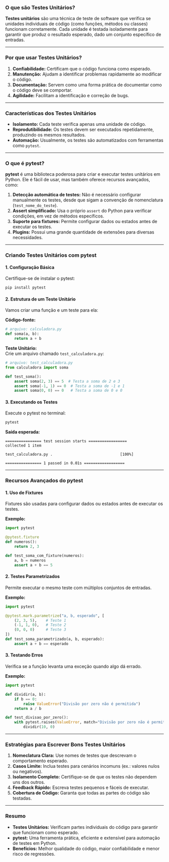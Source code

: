 ### **O que são Testes Unitários?**

**Testes unitários** são uma técnica de teste de software que verifica se unidades individuais de código (como funções, métodos ou classes) funcionam corretamente. Cada unidade é testada isoladamente para garantir que produz o resultado esperado, dado um conjunto específico de entradas.

---

### **Por que usar Testes Unitários?**

1. **Confiabilidade:** Certificam que o código funciona como esperado.
2. **Manutenção:** Ajudam a identificar problemas rapidamente ao modificar o código.
3. **Documentação:** Servem como uma forma prática de documentar como o código deve se comportar.
4. **Agilidade:** Facilitam a identificação e correção de bugs.

---

### **Características dos Testes Unitários**

- **Isolamento:** Cada teste verifica apenas uma unidade de código.
- **Reprodutibilidade:** Os testes devem ser executados repetidamente, produzindo os mesmos resultados.
- **Automação:** Usualmente, os testes são automatizados com ferramentas como `pytest`.

---

### **O que é pytest?**

**pytest** é uma biblioteca poderosa para criar e executar testes unitários em Python. Ele é fácil de usar, mas também oferece recursos avançados, como:

1. **Detecção automática de testes:** Não é necessário configurar manualmente os testes, desde que sigam a convenção de nomenclatura (`test_nome_do_teste`).
2. **Assert simplificado:** Usa o próprio `assert` do Python para verificar condições, em vez de métodos específicos.
3. **Suporte para fixtures:** Permite configurar dados ou estados antes de executar os testes.
4. **Plugins:** Possui uma grande quantidade de extensões para diversas necessidades.

---

### **Criando Testes Unitários com pytest**

#### **1. Configuração Básica**

Certifique-se de instalar o pytest:
```bash
pip install pytest
```

#### **2. Estrutura de um Teste Unitário**

Vamos criar uma função e um teste para ela:

**Código-fonte:**  
```python
# arquivo: calculadora.py
def soma(a, b):
    return a + b
```

**Teste Unitário:**  
Crie um arquivo chamado `test_calculadora.py`:
```python
# arquivo: test_calculadora.py
from calculadora import soma

def test_soma():
    assert soma(2, 3) == 5  # Testa a soma de 2 e 3
    assert soma(-1, 1) == 0  # Testa a soma de -1 e 1
    assert soma(0, 0) == 0   # Testa a soma de 0 e 0
```

#### **3. Executando os Testes**

Execute o pytest no terminal:
```bash
pytest
```

**Saída esperada:**
```
================ test session starts =================
collected 1 item

test_calculadora.py .                              [100%]

================ 1 passed in 0.01s ==================
```

---

### **Recursos Avançados do pytest**

#### **1. Uso de Fixtures**
Fixtures são usadas para configurar dados ou estados antes de executar os testes.

**Exemplo:**
```python
import pytest

@pytest.fixture
def numeros():
    return 2, 3

def test_soma_com_fixture(numeros):
    a, b = numeros
    assert a + b == 5
```

#### **2. Testes Parametrizados**
Permite executar o mesmo teste com múltiplos conjuntos de entradas.

**Exemplo:**
```python
import pytest

@pytest.mark.parametrize("a, b, esperado", [
    (2, 3, 5),    # Teste 1
    (-1, 1, 0),   # Teste 2
    (0, 0, 0)     # Teste 3
])
def test_soma_parametrizado(a, b, esperado):
    assert a + b == esperado
```

#### **3. Testando Erros**
Verifica se a função levanta uma exceção quando algo dá errado.

**Exemplo:**
```python
import pytest

def dividir(a, b):
    if b == 0:
        raise ValueError("Divisão por zero não é permitida")
    return a / b

def test_divisao_por_zero():
    with pytest.raises(ValueError, match="Divisão por zero não é permitida"):
        dividir(10, 0)
```

---

### **Estratégias para Escrever Bons Testes Unitários**

1. **Nomeclatura Clara:** Use nomes de testes que descrevam o comportamento esperado.
2. **Casos Limite:** Inclua testes para cenários incomuns (ex.: valores nulos ou negativos).
3. **Isolamento Completo:** Certifique-se de que os testes não dependem uns dos outros.
4. **Feedback Rápido:** Escreva testes pequenos e fáceis de executar.
5. **Cobertura de Código:** Garanta que todas as partes do código são testadas.

---

### **Resumo**

- **Testes Unitários:** Verificam partes individuais do código para garantir que funcionam como esperado.
- **pytest:** Uma ferramenta prática, eficiente e extensível para automação de testes em Python.
- **Benefícios:** Melhor qualidade do código, maior confiabilidade e menor risco de regressões.